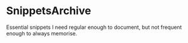 # SnippetsArchive
Essential snippets I need regular enough to document, but not frequent enough to always memorise.
